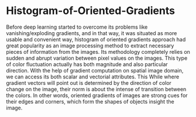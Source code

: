 # Histogram-of-Oriented-Gradients

Before deep learning started to overcome its problems like vanishing/exploding gradients, and in that way, it was situated as more usable and convenient way, histogram of oriented gradients approach had great popularity as an image processing method to extract necessary pieces of information from the images. Its methodology completely relies on sudden and abrupt variation between pixel values on the images. This type of color fluctuation actually has both magnitude and also particular direction. With the help of gradient computation on spatial image domain, we can access its both scalar and vectorial attributes. This While where gradient vectors will point out is determined by the direction of color change on the image, their norm is about the intense of transition between the colors. In other words, oriented gradients of images are strong cues for their edges and corners, which form the shapes of objects insight the image.

